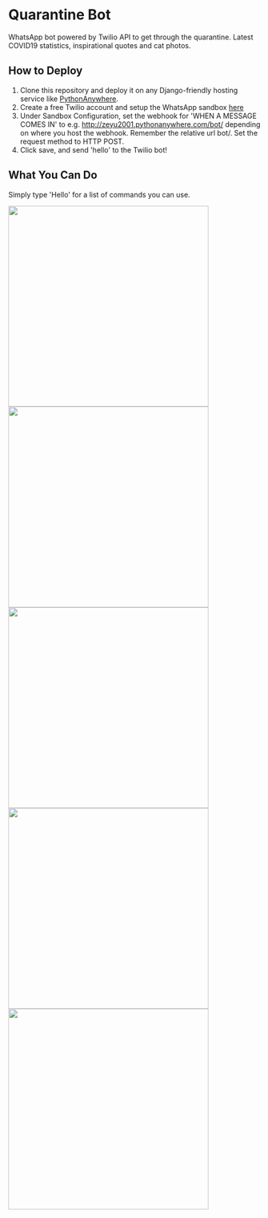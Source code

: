# Quarantine Bot
WhatsApp bot powered by Twilio API to get through the quarantine. Latest COVID19 statistics, inspirational quotes and cat photos.

## How to Deploy
1. Clone this repository and deploy it on any Django-friendly hosting service like [PythonAnywhere](https://pythonanywhere.com).
2. Create a free Twilio account and setup the WhatsApp sandbox [here](https://www.twilio.com/console/sms/whatsapp/sandbox)
3. Under Sandbox Configuration, set the webhook for 'WHEN A MESSAGE COMES IN' to e.g. http://zeyu2001.pythonanywhere.com/bot/
depending on where you host the webhook. Remember the relative url bot/. Set the request method to HTTP POST.
4. Click save, and send 'hello' to the Twilio bot!

## What You Can Do
Simply type 'Hello' for a list of commands you can use.

<img src="Screenshot_20200502-152953.png" width="400"/>
<img src="Screenshot_20200502-153022.png" width="400"/>
<img src="Screenshot_20200502-153034.png" width="400"/>
<img src="Screenshot_20200502-153135.png" width="400"/>
<img src="Screenshot_20200502-153308.png" width="400"/>